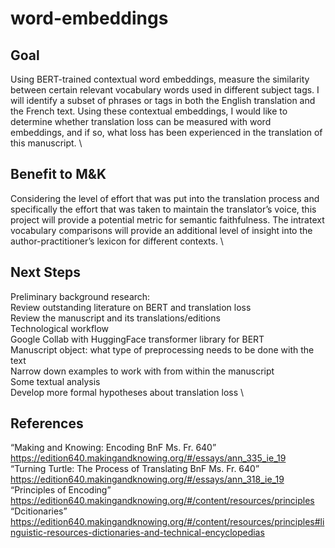 # word-embeddings

## Goal
Using BERT-trained contextual word embeddings, measure the similarity between certain relevant vocabulary words used in different subject tags. I will identify a subset of phrases or tags in both the English translation and the French text. Using these contextual embeddings, I would like to determine whether translation loss can be measured with word embeddings, and if so, what loss has been experienced in the translation of this manuscript. \

## Benefit to M&K
Considering the level of effort that was put into the translation process and specifically the effort that was taken to maintain the translator’s voice, this project will provide a potential metric for semantic faithfulness. The intratext vocabulary comparisons will provide an additional level of insight into the author-practitioner’s lexicon for different contexts. \

## Next Steps 
Preliminary background research: \
Review outstanding literature on BERT and translation loss \
Review the manuscript and its translations/editions \
Technological workflow \
Google Collab with HuggingFace transformer library for BERT \
Manuscript object: what type of preprocessing needs to be done with the text \
Narrow down examples to work with from within the manuscript \
Some textual analysis \
Develop more formal hypotheses about translation loss \

## References 
“Ma<r>king and Knowing: Encoding BnF Ms. Fr. 640” https://edition640.makingandknowing.org/#/essays/ann_335_ie_19 \
“Turning Turtle: The Process of Translating BnF Ms. Fr. 640” https://edition640.makingandknowing.org/#/essays/ann_318_ie_19 \
“Principles of Encoding” https://edition640.makingandknowing.org/#/content/resources/principles \
“Dcitionaries” https://edition640.makingandknowing.org/#/content/resources/principles#linguistic-resources-dictionaries-and-technical-encyclopedias 
